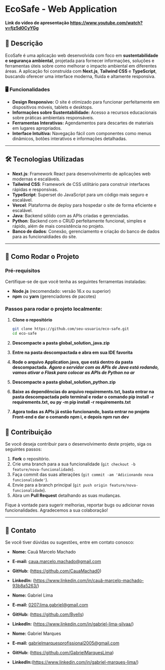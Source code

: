 # EcoSafe - Web Application
**Link do vídeo de apresentação https://www.youtube.com/watch?v=fjz5d0CyYGg**
## 🚀 Descrição

EcoSafe é uma aplicação web desenvolvida com foco em **sustentabilidade e segurança ambiental**, projetada para fornecer informações, soluções e ferramentas úteis sobre como melhorar o impacto ambiental em diferentes áreas. A aplicação foi construída com **Next.js**, **Tailwind CSS** e **TypeScript**, buscando oferecer uma interface moderna, fluida e altamente responsiva.

### 🖥️ Funcionalidades

- **Design Responsivo:** O site é otimizado para funcionar perfeitamente em dispositivos móveis, tablets e desktops.
- **Informações sobre Sustentabilidade:** Acesso a recursos educacionais sobre práticas ambientais responsáveis.
- **Ferramentas Interativas:** Agendamentos para descartes de materiais em lugares apropriados.
- **Interface Intuitiva:** Navegação fácil com componentes como menus dinâmicos, botões interativos e informações detalhadas.

---

## 🛠️ Tecnologias Utilizadas

- **Next.js**: Framework React para desenvolvimento de aplicações web modernas e escaláveis.
- **Tailwind CSS**: Framework de CSS utilitário para construir interfaces rápidas e responsivas.
- **TypeScript**: Superset do JavaScript para um código mais seguro e escalável.
- **Vercel**: Plataforma de deploy para hospedar o site de forma eficiente e escalável.
- **Java**: Backend sólido com as APIs criadas e gerenciadas.
- **Python**: Backend com o CRUD perfeitamente funcional, simples e rápido, além de mais consistência no projeto.
- **Banco de dados**: Conexão, gerenciamento e criação do banco de dados para as funcionaldiades do site.

---

## 🔧 Como Rodar o Projeto

### Pré-requisitos

Certifique-se de que você tenha as seguintes ferramentas instaladas:

- **Node.js** (recomendado: versão 16.x ou superior)
- **npm** ou **yarn** (gerenciadores de pacotes)

### Passos para rodar o projeto localmente:

1. **Clone o repositório**

   ```bash
   git clone https://github.com/seu-usuario/eco-safe.git
   cd eco-safe
   
2. **Descompacte a pasta global_solution_java.zip**
3. **Entre na pasta descompactada e abra em sua IDE favorita**
4. **Rode o arquivo Application.java, que está dentro da pasta descompactada.**
***Agora o servidor com as APIs de Java está rodando, vamos ativar o Flask para colocar as APIs de Python no ar***
5. **Descompacte a pasta global_solution_python.zip**
6. **Baixe as dependências do arquivo requirements.txt, basta entrar na pasta descompactada pelo terminal e rodar o comando pip install -r requirements.txt, ou py -m pip install -r requirements.txt**
7. **Agora todas as APIs já estão funcionando, basta entrar no projeto Front-end e dar o comando npm i, e depois npm run dev**

## 🌱 Contribuição

Se você deseja contribuir para o desenvolvimento deste projeto, siga os seguintes passos:

1. **Fork** o repositório.
2. Crie uma branch para a sua funcionalidade (`git checkout -b feature/nova-funcionalidade`).
3. Faça commit das suas alterações (`git commit -am 'Adicionando nova funcionalidade'`).
4. Envie para a branch principal (`git push origin feature/nova-funcionalidade`).
5. Abra um **Pull Request** detalhando as suas mudanças.

Fique à vontade para sugerir melhorias, reportar bugs ou adicionar novas funcionalidades. Agradecemos a sua colaboração!

---

## 📧 Contato

Se você tiver dúvidas ou sugestões, entre em contato conosco:

- **Nome:** Cauã Marcelo Machado
- **E-mail:** caua.marcelo.machado@gmail.com
- **GitHub:** (https://github.com/CauaMachad0)
- **LinkedIn:** (https://www.linkedin.com/in/cauã-marcelo-machado-93b8a5263/)

- **Nome:** Gabriel Lima
- **E-mail:** 0207.lima.gabriel@gmail.com
- **GitHub:** (https://github.com/Byells)
- **LinkedIn:** (https://www.linkedin.com/in/gabriel-lima-silvaa/)

- **Nome:** Gabriel Marques
- **E-mail:** gabrielmarquesprofissional2005@gmail.com
- **GitHub:** (https://github.com/GabrielMarquesLima)
- **LinkedIn:**(https://www.linkedin.com/in/gabriel-marques-lima/)

